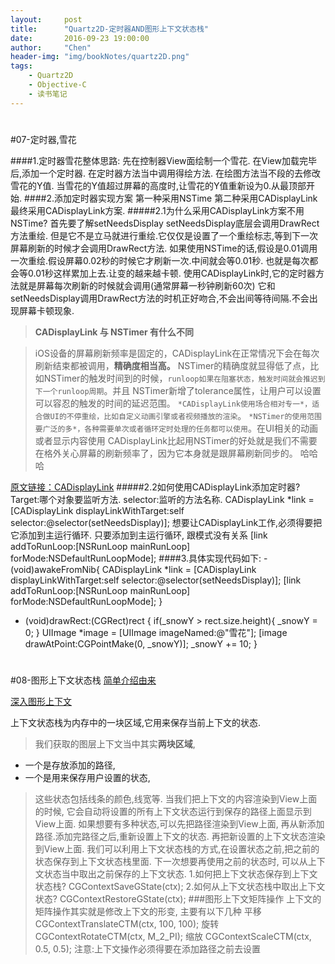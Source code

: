 ```yaml
---
layout:     post
title:      "Quartz2D-定时器AND图形上下文状态栈"
date:       2016-09-23 19:00:00
author:     "Chen"
header-img: "img/bookNotes/quartz2D.png"
tags:
    - Quartz2D
    - Objective-C
    - 读书笔记
---
```


#
#07-定时器,雪花

####1.定时器雪花整体思路:
先在控制器View面绘制一个雪花.
在View加载完毕后,添加一个定时器.
在定时器方法当中调用得绘方法.
在绘图方法当不段的去修改雪花的Y值.
当雪花的Y值超过屏幕的高度时,让雪花的Y值重新设为0.从最顶部开始.
####2.添加定时器实现方案
第一种采用NSTime
第二种采用CADisplayLink
最终采用CADisplayLink方案.
#####2.1为什么采用CADisplayLink方案不用NSTime?
首先要了解setNeedsDisplay
setNeedsDisplay底层会调用DrawRect方法重绘.
但是它不是立马就进行重绘.它仅仅是设置了一个重绘标志,等到下一次屏幕刷新的时候才会调用DrawRect方法.
如果使用NSTime的话,假设是0.01调用一次重绘.假设屏幕0.02秒的时候它才刷新一次.中间就会等0.01秒.
也就是每次都会等0.01秒这样累加上去.让变的越来越卡顿.
使用CADisplayLink时,它的定时器方法就是屏幕每次刷新的时候就会调用(通常屏幕一秒钟刷新60次)
它和setNeedsDisplay调用DrawRect方法的时机正好吻合,不会出间等待间隔.不会出现屏幕卡顿现象.
>**CADisplayLink 与 NSTimer 有什么不同**

>iOS设备的屏幕刷新频率是固定的，CADisplayLink在正常情况下会在每次刷新结束都被调用，**精确度相当高。**
NSTimer的精确度就显得低了点，比如NSTimer的触发时间到的时候，`runloop如果在阻塞状态，触发时间就会推迟到下一个runloop周期`。并且 NSTimer新增了tolerance属性，让用户可以设置可以容忍的触发的时间的延迟范围。
`*CADisplayLink使用场合相对专一*，适合做UI的不停重绘，比如自定义动画引擎或者视频播放的渲染`。
`*NSTimer的使用范围要广泛的多*，各种需要单次或者循环定时处理的任务都可以使用`。在UI相关的动画或者显示内容使用 CADisplayLink比起用NSTimer的好处就是我们不需要在格外关心屏幕的刷新频率了，因为它本身就是跟屏幕刷新同步的。
哈哈哈


[原文链接：CADisplayLink](http://www.jianshu.com/p/c35a81c3b9eb
)
#####2.2如何使用CADisplayLink添加定时器?
Target:哪个对象要监听方法.
selector:监听的方法名称.
CADisplayLink *link = [CADisplayLink displayLinkWithTarget:self
selector:@selector(setNeedsDisplay)];
想要让CADisplayLink工作,必须得要把它添加到主运行循环.
只要添加到主运行循环, 跟模式没有关系
[link addToRunLoop:[NSRunLoop mainRunLoop] forMode:NSDefaultRunLoopMode];
####3.具体实现代码如下:
-(void)awakeFromNib{
CADisplayLink *link = [CADisplayLink displayLinkWithTarget:self
selector:@selector(setNeedsDisplay)];
[link addToRunLoop:[NSRunLoop mainRunLoop] forMode:NSDefaultRunLoopMode];
}
- (void)drawRect:(CGRect)rect {
if(_snowY > rect.size.height){
_snowY = 0;
}
UIImage *image = [UIImage imageNamed:@"雪花"];
[image drawAtPoint:CGPointMake(0, _snowY)];
_snowY += 10;
}

#
#08-图形上下文状态栈
[简单介绍由来](http://www.cnblogs.com/wendingding/p/3782489.html)

[深入图形上下文](http://www.jianshu.com/p/ba535840057e)

上下文状态栈为内存中的一块区域,它用来保存当前上下文的状态.
>我们获取的图层上下文当中其实**两块区域**,

* 一个是存放添加的路径,
* 一个是用来保存用户设置的状态,
>这些状态包括线条的颜色,线宽等.
当我们把上下文的内容渲染到View上面的时候,
它会自动将设置的所有上下文状态运行到保存的路径上面显示到View上面.
如果想要有多种状态,可以先把路径渲染到View上面,
再从新添加路径.添加完路径之后,重新设置上下文的状态.
再把新设置的上下文状态渲染到View上面.
>我们可以利用上下文状态栈的方式,在设置状态之前,把之前的状态保存到上下文状态栈里面.
下一次想要再使用之前的状态时, 可以从上下文状态当中取出之前保存的上下文状态.
1.如何把上下文状态保存到上下文状态栈?
CGContextSaveGState(ctx);
2.如何从上下文状态栈中取出上下文状态?
CGContextRestoreGState(ctx);
###图形上下文矩阵操作
上下文的矩阵操作其实就是修改上下文的形变,
主要有以下几种
平移
CGContextTranslateCTM(ctx, 100, 100);
旋转
CGContextRotateCTM(ctx, M_2_PI);
缩放
CGContextScaleCTM(ctx, 0.5, 0.5);
注意:上下文操作必须得要在添加路径之前去设置
